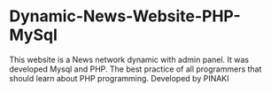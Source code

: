 # Dynamic-News-Website-PHP-MySql
This website is a News network dynamic with admin panel. It was developed Mysql and PHP. The best practice of all programmers that should learn about PHP programming. Developed by PINAKI
